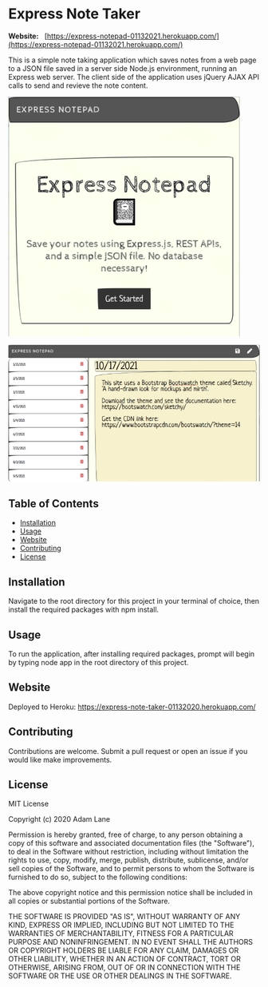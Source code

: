 # Express Note Taker
 <b> Website:</b> &nbsp; [https://express-notepad-01132021.herokuapp.com/](https://express-notepad-01132021.herokuapp.com/)
 
  This is a simple note taking application which saves notes from a web page to a JSON file saved in a server side Node.js environment, running an Express web server. The client side of the application uses jQuery AJAX API calls to send and revieve the note content. 
  
![express-note-taker-snip2](./public/assets/images/snip2.png)

  ![express-note-taker-snip](./public/assets/images/snip.png)

  
  ## Table of Contents
  * [Installation](#Installation)
  * [Usage](#Usage)
  * [Website](#website)
  * [Contributing](#Contributing)
  * [License](#License)

  ## Installation
  Navigate to the root directory for this project in your terminal of choice, then install the required packages with npm install.

  ## Usage
  To run the application, after installing required packages, prompt will begin by typing node app in the root directory of this project.

## Website
 Deployed to Heroku: https://express-note-taker-01132020.herokuapp.com/

  ## Contributing
  Contributions are welcome. Submit a pull request or open an issue if you would like make improvements.

## License

MIT License

Copyright (c) 2020 Adam Lane

Permission is hereby granted, free of charge, to any person obtaining a copy of this software and associated documentation files (the "Software"), to deal in the Software without restriction, including without limitation the rights to use, copy, modify, merge, publish, distribute, sublicense, and/or sell copies of the Software, and to permit persons to whom the Software is furnished to do so, subject to the following conditions:

The above copyright notice and this permission notice shall be included in all copies or substantial portions of the Software.

THE SOFTWARE IS PROVIDED "AS IS", WITHOUT WARRANTY OF ANY KIND, EXPRESS OR IMPLIED, INCLUDING BUT NOT LIMITED TO THE WARRANTIES OF MERCHANTABILITY, FITNESS FOR A PARTICULAR PURPOSE AND NONINFRINGEMENT. IN NO EVENT SHALL THE AUTHORS OR COPYRIGHT HOLDERS BE LIABLE FOR ANY CLAIM, DAMAGES OR OTHER LIABILITY, WHETHER IN AN ACTION OF CONTRACT, TORT OR OTHERWISE, ARISING FROM, OUT OF OR IN CONNECTION WITH THE SOFTWARE OR THE USE OR OTHER DEALINGS IN THE SOFTWARE.
